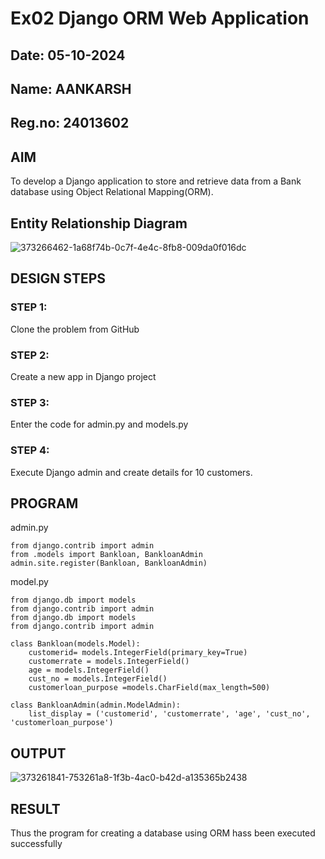 # Ex02 Django ORM Web Application
## Date: 05-10-2024
## Name: AANKARSH
## Reg.no: 24013602
## AIM
To develop a Django application to store and retrieve data from a Bank database using Object Relational Mapping(ORM).

## Entity Relationship Diagram
![373266462-1a68f74b-0c7f-4e4c-8fb8-009da0f016dc](https://github.com/user-attachments/assets/07dba324-247b-4cc2-b25e-97e6e509213b)



## DESIGN STEPS

### STEP 1:
Clone the problem from GitHub

### STEP 2:
Create a new app in Django project

### STEP 3:
Enter the code for admin.py and models.py

### STEP 4:
Execute Django admin and create details for 10 customers.

## PROGRAM
admin.py
```
from django.contrib import admin
from .models import Bankloan, BankloanAdmin  
admin.site.register(Bankloan, BankloanAdmin)
```
model.py
```
from django.db import models
from django.contrib import admin
from django.db import models
from django.contrib import admin

class Bankloan(models.Model):
    customerid= models.IntegerField(primary_key=True)
    customerrate = models.IntegerField()
    age = models.IntegerField()  
    cust_no = models.IntegerField()
    customerloan_purpose =models.CharField(max_length=500)

class BankloanAdmin(admin.ModelAdmin):
    list_display = ('customerid', 'customerrate', 'age', 'cust_no', 'customerloan_purpose')
```

## OUTPUT
![373261841-753261a8-1f3b-4ac0-b42d-a135365b2438](https://github.com/user-attachments/assets/cbbf5d72-396c-456d-8ffe-f5ca8abfd048)




## RESULT
Thus the program for creating a database using ORM hass been executed successfully
